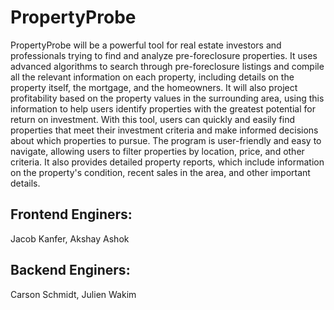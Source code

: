 # PropertyProbe
PropertyProbe will be a powerful tool for real estate investors and professionals trying to find and analyze pre-foreclosure properties. It uses advanced algorithms to search through pre-foreclosure listings and compile all the relevant information on each property, including details on the property itself, the mortgage, and the homeowners. It will also project profitability based on the property values in the surrounding area, using this information to help users identify properties with the greatest potential for return on investment. With this tool, users can quickly and easily find properties that meet their investment criteria and make informed decisions about which properties to pursue. The program is user-friendly and easy to navigate, allowing users to filter properties by location, price, and other criteria. It also provides detailed property reports, which include information on the property's condition, recent sales in the area, and other important details.

## Frontend Enginers:
Jacob Kanfer, Akshay Ashok

## Backend Enginers:
Carson Schmidt, Julien Wakim

